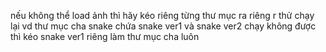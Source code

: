 nếu không thể load ảnh thì hãy kéo riêng từng thư mục ra riêng r thử chạy lại
vd thư mục cha snake chứa snake ver1 và snake ver2 chạy không được thì kéo snake ver1 riêng làm thư mục cha luôn 
